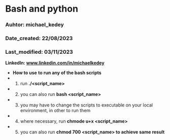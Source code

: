 # Bash and python

### Auhtor: michael_kedey
### Date_created: 22/08/2023
### Last_modified: 03/11/2023

**LinkedIn: www.linkedin.com/in/michaelkedey**

- **How to use**
**to run any of the bash scripts**
- 1. run **./<script_name>**
- 2. you can also run **bash <script_name>**
- 3. you may have to change the scripts to executable on your local environment, in other to run them
- 4. where necessary, run **chmode u+x <script_name>**
- 5. you can also run **chmod 700 <script_name> to achieve same result**
